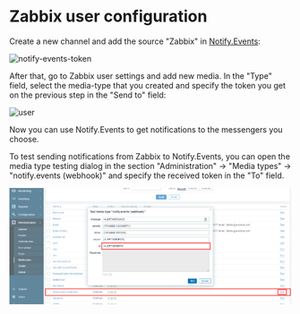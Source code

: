 # Zabbix user configuration

Create a new channel and add the source "Zabbix" in [Notify.Events](https://notify.events):

![notify-events-token](../../images/notify-events-token.png)

After that, go to Zabbix user settings and add new media. In the "Type" field, select the media-type that you created
and specify the token you get on the previous step in the "Send to" field:

![user](../../images/user.png)

Now you can use Notify.Events to get notifications to the messengers you choose.

To test sending notifications from Zabbix to Notify.Events, you can open the media type testing dialog
in the section "Administration" -> "Media types" -> "notify.events (webhook)" and specify the received token in the "To" field.

![test](../../images/test.png)
